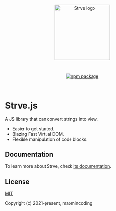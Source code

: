 <p align="center">
  <a href="https://github.com/maomincoding/strve" target="_blank" rel="noopener noreferrer">
    <img width="180" src="https://maomincoding.github.io/strvejs-doc/logo.png" alt="Strve logo">
  </a>
</p>
<br/>
<p align="center">
  <a href="https://npmjs.com/package/strvejs"><img src="https://badgen.net/npm/v/strvejs" alt="npm package"></a>
</p>
<br/>

# Strve.js

A JS library that can convert strings into view.

- Easier to get started.
- Blazing Fast Virtual DOM.
- Flexible manipulation of code blocks.

## Documentation

To learn more about Strve, check [its documentation](https://maomincoding.github.io/strvejs-doc/).

## License

[MIT](http://opensource.org/licenses/MIT)

Copyright (c) 2021-present, maomincoding
